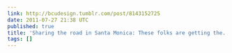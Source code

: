 ```yaml
---
link: http://bcudesign.tumblr.com/post/8143152725
date: 2011-07-27 21:38 UTC
published: true
title: 'Sharing the road in Santa Monica: These folks are getting the...'
tags: []
---
```



